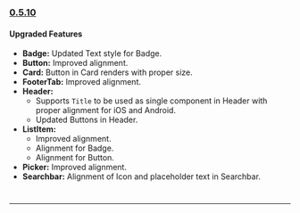 ### [0.5.10](https://github.com/GeekyAnts/NativeBase/releases/tag/v0.5.10)

#### Upgraded Features
* **Badge:** Updated Text style for Badge.
* **Button:** Improved alignment.
* **Card:** Button in Card renders with proper size.
* **FooterTab:** Improved alignment.
* **Header:**
  * Supports <code>Title</code> to be used as single component in Header with proper alignment for iOS and Android.
  * Updated Buttons in Header.
* **ListItem:**
  * Improved alignment.
  * Alignment for Badge.
  * Alignment for Button.
* **Picker:** Improved alignment.
* **Searchbar:** Alignment of Icon and placeholder text in Searchbar.

<hr style="margin-top: 40px">
